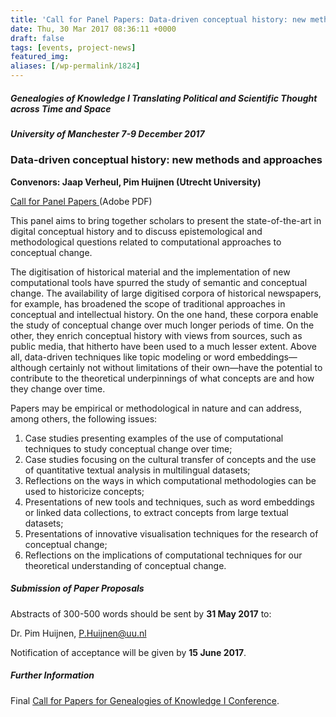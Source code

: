 ```yaml
---
title: 'Call for Panel Papers: Data-driven conceptual history: new methods and approaches'
date: Thu, 30 Mar 2017 08:36:11 +0000
draft: false
tags: [events, project-news]
featured_img: 
aliases: [/wp-permalink/1824]
---
```


<div class="entry-post"><h5>Genealogies of Knowledge I Translating Political and Scientific Thought across Time and Space</h5>
<h5>University of Manchester 7-9 December 2017</h5>
<h3>Data-driven conceptual history: new methods and approaches</h3>
<strong>Convenors: Jaap Verheul, Pim Huijnen (Utrecht University)</strong>

<a href="/wp-content/uploads/2017/03/CFP_Data_Concepts_history.pdf">Call for Panel Papers </a>(Adobe PDF)

This panel aims to bring together scholars to present the state-of-the-art in digital conceptual history and to discuss epistemological and methodological questions related to computational approaches to conceptual change.

The digitisation of historical material and the implementation of new computational tools have spurred the study of semantic and conceptual change. The availability of large digitised corpora of historical newspapers, for example, has broadened the scope of traditional approaches in conceptual and intellectual history. On the one hand, these corpora enable the study of conceptual change over much longer periods of time. On the other, they enrich conceptual history with views from sources, such as public media, that hitherto have been used to a much lesser extent. Above all, data-driven techniques like topic modeling or word embeddings—although certainly not without limitations of their own—have the potential to contribute to the theoretical underpinnings of what concepts are and how they change over time.

Papers may be empirical or methodological in nature and can address, among others, the following issues:
<ol>
 	<li>Case studies presenting examples of the use of computational techniques to study conceptual change over time;</li>
 	<li>Case studies focusing on the cultural transfer of concepts and the use of quantitative textual analysis in multilingual datasets;</li>
 	<li>Reflections on the ways in which computational methodologies can be used to historicize concepts;</li>
 	<li>Presentations of new tools and techniques, such as word embeddings or linked data collections, to extract concepts from large textual datasets;</li>
 	<li>Presentations of innovative visualisation techniques for the research of conceptual change;</li>
 	<li>Reflections on the implications of computational techniques for our theoretical understanding of conceptual change.</li>
</ol>
<h5>Submission of Paper Proposals</h5>
Abstracts of 300-500 words should be sent by <strong>31 May 2017</strong> to:

Dr. Pim Huijnen, <a href="mailto:P.Huijnen@uu.nl">P.Huijnen@uu.nl</a>

Notification of acceptance will be given by <strong>15 June 2017</strong>.
<h5>Further Information</h5>
Final <a href="http://genealogiesofknowledge.net/2017/03/10/final-call-papers-genealogies-knowledge-i/">Call for Papers for Genealogies of Knowledge I Conference</a>.</div>